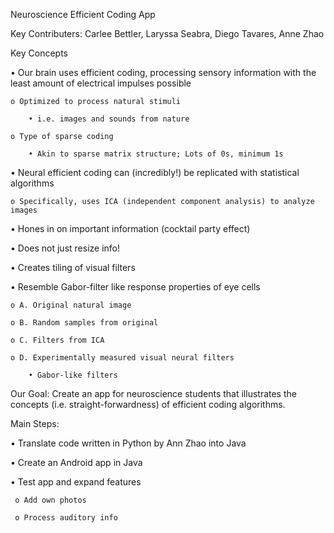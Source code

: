 Neuroscience Efficient Coding App

Key Contributers: Carlee Bettler, Laryssa Seabra, Diego Tavares, Anne Zhao 

Key Concepts

• Our brain uses efficient coding, processing sensory information with the least amount of electrical impulses possible

    o Optimized to process natural stimuli 
    
        • i.e. images and sounds from nature
        
    o Type of sparse coding

        • Akin to sparse matrix structure; Lots of 0s, minimum 1s

• Neural efficient coding can (incredibly!) be replicated with statistical algorithms

    o Specifically, uses ICA (independent component analysis) to analyze images 
  
•	Hones in on important information (cocktail party effect)

•	Does not just resize info!

•	Creates tiling of visual filters 

•	Resemble Gabor-filter like response properties of eye cells 

    o A. Original natural image

    o B. Random samples from original

    o C. Filters from ICA

    o D. Experimentally measured visual neural filters

        • Gabor-like filters

Our Goal: Create an app for neuroscience students that illustrates the concepts (i.e. straight-forwardness) of efficient coding algorithms.  

Main Steps:

• Translate code written in Python by Ann Zhao into Java

• Create an Android app in Java

• Test app and expand features

     o Add own photos
     
     o Process auditory info 

